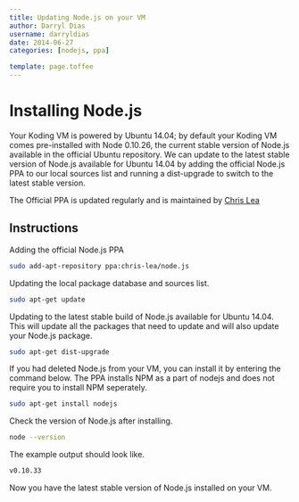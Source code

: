 ```yaml
---
title: Updating Node.js on your VM
author: Darryl Dias
username: darryldias
date: 2014-06-27
categories: [nodejs, ppa]

template: page.toffee
---
```


# Installing Node.js

Your Koding VM is powered by Ubuntu 14.04; by default your Koding VM comes pre-installed with Node 0.10.26, the current stable version of Node.js available in the official Ubuntu repository. We can update to the latest stable version of Node.js available for Ubuntu 14.04 by adding the official Node.js PPA to our local sources list and running a dist-upgrade to switch to the latest stable version.

The Official PPA is updated regularly and is maintained by [Chris Lea](https://chrislea.com/)

## Instructions

Adding the official Node.js PPA

```bash
sudo add-apt-repository ppa:chris-lea/node.js
```

Updating the local package database and sources list.

```bash
sudo apt-get update
```

Updating to the latest stable build of Node.js available for Ubuntu 14.04. This will update all the packages that need to update and will also update your Node.js package.

```bash
sudo apt-get dist-upgrade
```

If you had deleted Node.js from your VM, you can install it by entering the command below. The PPA installs NPM as a part of nodejs and does not require you to install NPM seperately.

```bash
sudo apt-get install nodejs
```

Check the version of Node.js after installing. 

```bash
node --version
```

The example output should look like.

```bash
v0.10.33
```

Now you have the latest stable version of Node.js installed on your VM.
